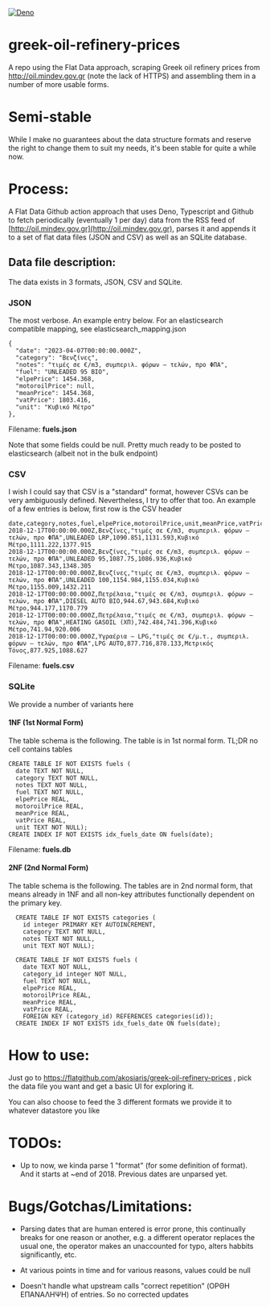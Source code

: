 [![Deno](https://github.com/akosiaris/greek-oil-refinery-prices/actions/workflows/deno.yml/badge.svg)](https://github.com/akosiaris/greek-oil-refinery-prices/actions/workflows/deno.yml)

# greek-oil-refinery-prices

A repo using the Flat Data approach, scraping Greek oil refinery prices from
http://oil.mindev.gov.gr (note the lack of HTTPS) and assembling them in a
number of more usable forms.

# Semi-stable

While I make no guarantees about the data structure formats and reserve the
right to change them to suit my needs, it's been stable for quite a while now.

# Process:

A Flat Data Github action approach that uses Deno, Typescript and Github to
fetch periodically (eventually 1 per day) data from the RSS feed of
[http://oil.mindev.gov.gr](http://oil.mindev.gov.gr), parses it and appends it
to a set of flat data files (JSON and CSV) as well as an SQLite database.

## Data file description:

The data exists in 3 formats, JSON, CSV and SQLite.

### JSON

The most verbose. An example entry below. For an elasticsearch compatible mapping, see
elasticsearch_mapping.json

```
{
  "date": "2023-04-07T00:00:00.000Z",
  "category": "Βενζίνες",
  "notes": "τιμές σε €/m3, συμπεριλ. φόρων – τελών, προ ΦΠΑ",
  "fuel": "UNLEADED 95 BIO",
  "elpePrice": 1454.368,
  "motoroilPrice": null,
  "meanPrice": 1454.368,
  "vatPrice": 1803.416,
  "unit": "Κυβικό Μέτρο"
},
```

Filename: **fuels.json**

Note that some fields could be null. Pretty much ready to be posted to
elasticsearch (albeit not in the bulk endpoint)

### CSV

I wish I could say that CSV is a "standard" format, however CSVs can be very ambiguously defined. Nevertheless, I try to offer that too.
An example of a few entries is below, first row is the CSV header

```
date,category,notes,fuel,elpePrice,motoroilPrice,unit,meanPrice,vatPrice
2018-12-17T00:00:00.000Z,Βενζίνες,"τιμές σε €/m3, συμπεριλ. φόρων – τελών, προ ΦΠΑ",UNLEADED LRP,1090.851,1131.593,Κυβικό Μέτρο,1111.222,1377.915
2018-12-17T00:00:00.000Z,Βενζίνες,"τιμές σε €/m3, συμπεριλ. φόρων – τελών, προ ΦΠΑ",UNLEADED 95,1087.75,1086.936,Κυβικό Μέτρο,1087.343,1348.305
2018-12-17T00:00:00.000Z,Βενζίνες,"τιμές σε €/m3, συμπεριλ. φόρων – τελών, προ ΦΠΑ",UNLEADED 100,1154.984,1155.034,Κυβικό Μέτρο,1155.009,1432.211
2018-12-17T00:00:00.000Z,Πετρέλαια,"τιμές σε €/m3, συμπεριλ. φόρων – τελών, προ ΦΠΑ",DIΕSEL AUTO BIO,944.67,943.684,Κυβικό Μέτρο,944.177,1170.779
2018-12-17T00:00:00.000Z,Πετρέλαια,"τιμές σε €/m3, συμπεριλ. φόρων – τελών, προ ΦΠΑ",HEATING GASOIL (ΧΠ),742.484,741.396,Κυβικό Μέτρο,741.94,920.006
2018-12-17T00:00:00.000Z,Υγραέρια – LPG,"τιμές σε €/μ.τ., συμπεριλ. φόρων – τελών, προ ΦΠΑ",LPG AUTO,877.716,878.133,Μετρικός Τόνος,877.925,1088.627
```

Filename: **fuels.csv**

### SQLite

We provide a number of variants here

#### 1NF (1st Normal Form)

The table schema is the following.
The table is in 1st normal form. TL;DR no cell contains tables

```
CREATE TABLE IF NOT EXISTS fuels (
  date TEXT NOT NULL,
  category TEXT NOT NULL,
  notes TEXT NOT NULL,
  fuel TEXT NOT NULL,
  elpePrice REAL,
  motoroilPrice REAL,
  meanPrice REAL,
  vatPrice REAL,
  unit TEXT NOT NULL);
CREATE INDEX IF NOT EXISTS idx_fuels_date ON fuels(date);
```

Filename: **fuels.db**

#### 2NF (2nd Normal Form)

The table schema is the following.
The tables are in 2nd normal form, that means already in 1NF and all non-key attributes functionally dependent on the primary key.

```
  CREATE TABLE IF NOT EXISTS categories (
    id integer PRIMARY KEY AUTOINCREMENT,
    category TEXT NOT NULL,
    notes TEXT NOT NULL,
    unit TEXT NOT NULL);

  CREATE TABLE IF NOT EXISTS fuels (
    date TEXT NOT NULL,
    category_id integer NOT NULL,
    fuel TEXT NOT NULL,
    elpePrice REAL,
    motoroilPrice REAL,
    meanPrice REAL,
    vatPrice REAL,
    FOREIGN KEY (category_id) REFERENCES categories(id));
  CREATE INDEX IF NOT EXISTS idx_fuels_date ON fuels(date);
```

# How to use:

Just go to https://flatgithub.com/akosiaris/greek-oil-refinery-prices , pick the
data file you want and get a basic UI for exploring it.

You can also choose to feed the 3 different formats we provide it to whatever datastore you like

# TODOs:

- Up to now, we kinda parse 1 "format" (for some definition of format). And it
  starts at ~end of 2018. Previous dates are unparsed yet.

# Bugs/Gotchas/Limitations:

- Parsing dates that are human entered is error prone, this continually breaks
  for one reason or another, e.g. a different operator replaces the usual one,
  the operator makes an unaccounted for typo, alters habbits significantly, etc.

- At various points in time and for various reasons, values could be null

- Doesn't handle what upstream calls "correct repetition" (ΟΡΘΗ ΕΠΑΝΑΛΗΨΗ) of
  entries. So no corrected updates
